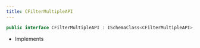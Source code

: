 ```yaml
---
title: CFilterMultipleAPI
---
```


```csharp
public interface CFilterMultipleAPI : ISchemaClass<CFilterMultipleAPI>, ISchemaField, ISchemaClass, INativeHandle
```

- Implements

